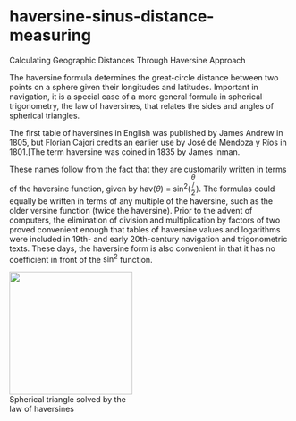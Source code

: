 # haversine-sinus-distance-measuring
Calculating Geographic Distances Through Haversine Approach

The haversine formula determines the great-circle distance between two points on a sphere given their longitudes and latitudes. Important in navigation, it is a special case of a more general formula in spherical trigonometry, the law of haversines, that relates the sides and angles of spherical triangles.

The first table of haversines in English was published by James Andrew in 1805, but Florian Cajori credits an earlier use by José de Mendoza y Ríos in 1801.[The term haversine was coined in 1835 by James Inman.

These names follow from the fact that they are customarily written in terms of the haversine function, given by <span class="texhtml">hav(<i>θ</i>) = sin<sup>2</sup>(<span role="math" class="sfrac nowrap tion" style="display:inline-block; vertical-align:-0.5em; font-size:85%; text-align:center;"><span class="num" style="display:block; line-height:1em; margin:0 0.1em;"><i>θ</i></span><span class="slash visualhide">/</span><span class="den" style="display:block; line-height:1em; margin:0 0.1em; border-top:1px solid;">2</span></span>)</span>. The formulas could equally be written in terms of any multiple of the haversine, such as the older versine function (twice the haversine). Prior to the advent of computers, the elimination of division and multiplication by factors of two proved convenient enough that tables of haversine values and logarithms were included in 19th- and early 20th-century navigation and trigonometric texts. These days, the haversine form is also convenient in that it has no coefficient in front of the <span class="texhtml">sin<sup>2</sup></span> function.

<div class="thumb tright"><div class="thumbinner" style="width:222px;"><a href="/wiki/File:Law-of-haversines.svg" class="image"><img alt="" src="//upload.wikimedia.org/wikipedia/commons/thumb/3/38/Law-of-haversines.svg/220px-Law-of-haversines.svg.png" decoding="async" width="220" height="220" class="thumbimage" srcset="//upload.wikimedia.org/wikipedia/commons/thumb/3/38/Law-of-haversines.svg/330px-Law-of-haversines.svg.png 1.5x, //upload.wikimedia.org/wikipedia/commons/thumb/3/38/Law-of-haversines.svg/440px-Law-of-haversines.svg.png 2x" data-file-width="231" data-file-height="231"></a>  <div class="thumbcaption"><div class="magnify"><a href="/wiki/File:Law-of-haversines.svg" class="internal" title="Enlarge"></a></div>Spherical triangle solved by the law of haversines</div></div></div>